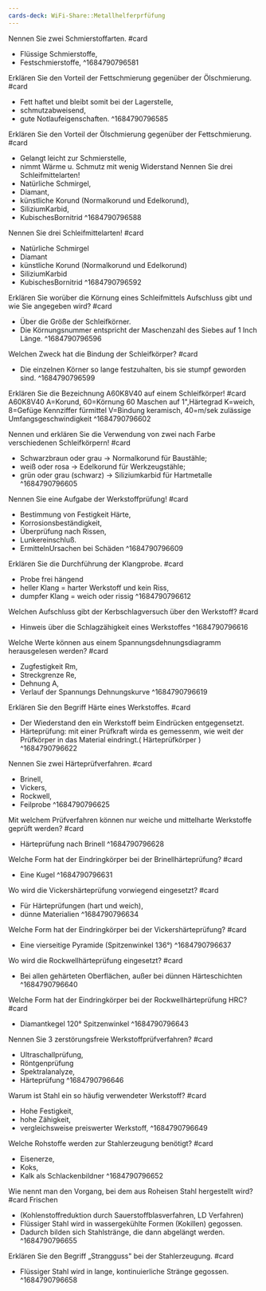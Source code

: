 ```yaml
---
cards-deck: WiFi-Share::Metallhelferprfüfung
---
```


Nennen Sie zwei Schmierstoffarten. #card
- Flüssige Schmierstoffe,
- Festschmierstoffe,
^1684790796581


Erklären Sie den Vorteil der Fettschmierung gegenüber der Ölschmierung. #card
- Fett haftet und bleibt somit bei der Lagerstelle,
- schmutzabweisend,
- gute Notlaufeigenschaften.
^1684790796585


Erklären Sie den Vorteil der Ölschmierung gegenüber der Fettschmierung. #card
- Gelangt leicht zur Schmierstelle,
- nimmt Wärme u. Schmutz mit wenig Widerstand Nennen Sie drei Schleifmittelarten!
- Natürliche Schmirgel,
- Diamant,
- künstliche Korund (Normalkorund und Edelkorund),
- SiliziumKarbid,
- KubischesBornitrid
^1684790796588


Nennen Sie drei Schleifmittelarten! #card 
- Natürliche Schmirgel
- Diamant
- künstliche Korund (Normalkorund und Edelkorund)
- SiliziumKarbid
- KubischesBornitrid
^1684790796592


Erklären Sie worüber die Körnung eines Schleifmittels Aufschluss gibt und wie Sie angegeben wird? #card
- Über die Größe der Schleifkörner.
- Die Körnungsnummer entspricht der Maschenzahl des Siebes auf 1 Inch Länge.
^1684790796596


Welchen Zweck hat die Bindung der Schleifkörper? #card
- Die einzelnen Körner so lange festzuhalten, bis sie stumpf geworden sind.
^1684790796599


Erklären Sie die Bezeichnung A60K8V40 auf einem Schleifkörper! #card
A60K8V40
A=Korund,
60=Körnung 60 Maschen auf 1",Härtegrad
K=weich,
8=Gefüge Kennziffer fürmittel
V=Bindung keramisch,
40=m/sek zulässige Umfangsgeschwindigkeit
^1684790796602


Nennen und erklären Sie die Verwendung von zwei nach Farbe verschiedenen Schleifkörpern! #card
- Schwarzbraun oder grau -> Normalkorund für Baustähle;
- weiß oder rosa -> Edelkorund für Werkzeugstähle;
- grün oder grau (schwarz) -> Siliziumkarbid für Hartmetalle
^1684790796605


Nennen Sie eine Aufgabe der Werkstoffprüfung! #card
- Bestimmung von Festigkeit Härte,
- Korrosionsbeständigkeit,
- Überprüfung nach Rissen,
- Lunkereinschluß.
- ErmittelnUrsachen bei Schäden
^1684790796609


Erklären Sie die Durchführung der Klangprobe. #card
- Probe frei hängend
- heller Klang = harter Werkstoff und kein Riss,
- dumpfer Klang = weich oder rissig
^1684790796612


Welchen Aufschluss gibt der Kerbschlagversuch über den Werkstoff? #card
- Hinweis über die Schlagzähigkeit eines Werkstoffes
^1684790796616


Welche Werte können aus einem Spannungsdehnungsdiagramm herausgelesen werden? #card 
- Zugfestigkeit Rm,
- Streckgrenze Re,
- Dehnung A,
- Verlauf der Spannungs Dehnungskurve
^1684790796619


Erklären Sie den Begriff Härte eines Werkstoffes. #card
- Der Wiederstand den ein Werkstoff beim Eindrücken entgegensetzt. 
- Härteprüfung: mit einer Prüfkraft wirda es gemessenm, wie weit der Prüfkörper in das Material eindringt.( Härteprüfkörper )
^1684790796622


Nennen Sie zwei Härteprüfverfahren. #card
- Brinell,
- Vickers,
- Rockwell,
- Feilprobe
^1684790796625


Mit welchem Prüfverfahren können nur weiche und mittelharte Werkstoffe geprüft werden? #card
- Härteprüfung nach Brinell
^1684790796628


Welche Form hat der Eindringkörper bei der Brinellhärteprüfung? #card
- Eine Kugel
^1684790796631


Wo wird die Vickershärteprüfung vorwiegend eingesetzt? #card
- Für Härteprüfungen (hart und weich),
- dünne Materialien
^1684790796634


Welche Form hat der Eindringkörper bei der Vickershärteprüfung? #card
- Eine vierseitige Pyramide (Spitzenwinkel 136°)
^1684790796637


Wo wird die Rockwellhärteprüfung eingesetzt?  #card
- Bei allen gehärteten Oberflächen, außer bei dünnen Härteschichten
^1684790796640


Welche Form hat der Eindringkörper bei der Rockwellhärteprüfung HRC? #card
- Diamantkegel 120° Spitzenwinkel
^1684790796643


Nennen Sie 3 zerstörungsfreie Werkstoffprüfverfahren? #card
- Ultraschallprüfung,
- Röntgenprüfung
- Spektralanalyze,
- Härteprüfung
^1684790796646


Warum ist Stahl ein so häufig verwendeter Werkstoff? #card
- Hohe Festigkeit,
- hohe Zähigkeit,
- vergleichsweise preiswerter Werkstoff,
^1684790796649


Welche Rohstoffe werden zur Stahlerzeugung benötigt? #card
- Eisenerze,
- Koks,
- Kalk als Schlackenbildner
^1684790796652


Wie nennt man den Vorgang, bei dem aus Roheisen Stahl hergestellt wird? #card
Frischen
- (Kohlenstoffreduktion durch Sauerstoffblasverfahren, LD Verfahren)
- Flüssiger Stahl wird in wassergekühlte Formen (Kokillen) gegossen.
- Dadurch bilden sich Stahlstränge, die dann abgelängt werden.
^1684790796655


Erklären Sie den Begriff „Strangguss" bei der Stahlerzeugung. #card
- Flüssiger Stahl wird in lange, kontinuierliche Stränge gegossen.
^1684790796658
